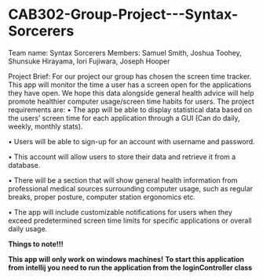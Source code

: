 # CAB302-Group-Project---Syntax-Sorcerers
Team name: Syntax Sorcerers
Members: Samuel Smith, Joshua Toohey, Shunsuke Hirayama, Iori Fujiwara, Joseph Hooper

Project Brief:
For our project our group has chosen the screen time tracker. This app will monitor the time a user has a screen open for the applications they have open. We hope this data alongside general health advice will help promote healthier computer usage/screen time habits for users. 
The project requirements are:
•	The app will be able to display statistical data based on the users’ screen time for each application through a GUI (Can do daily, weekly, monthly stats).

•	Users will be able to sign-up for an account with username and password.

•	This account will allow users to store their data and retrieve it from a database.

•	 There will be a section that will show general health information from professional medical sources surrounding computer usage, such as regular breaks, proper posture, computer station ergonomics etc.

•	The app will include customizable notifications for users when they exceed predetermined screen time limits for specific applications or overall daily usage.

**Things to note!!!**

**This app will only work on windows machines!**
**To start this application from intellij you need to run the application from the loginController class**
